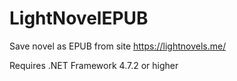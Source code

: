 # LightNovelEPUB

Save novel as EPUB from site https://lightnovels.me/

Requires .NET Framework 4.7.2 or higher
